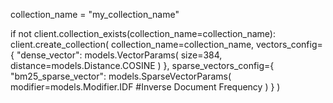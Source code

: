 collection_name = "my_collection_name"

if not client.collection_exists(collection_name=collection_name):
    client.create_collection(
    collection_name=collection_name,
    vectors_config={
        "dense_vector": models.VectorParams(
            size=384,
            distance=models.Distance.COSINE
        )
    },
    sparse_vectors_config={
        "bm25_sparse_vector": models.SparseVectorParams(
            modifier=models.Modifier.IDF #Inverse Document Frequency
        )
    }
)